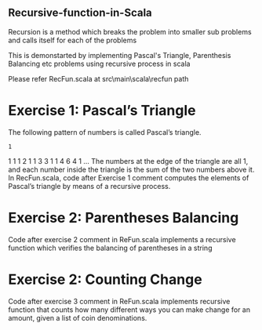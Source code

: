 ## Recursive-function-in-Scala

Recursion is a method which breaks the problem into smaller sub problems and calls itself for each of the problems

This is demonstarted by implementing Pascal's Triangle, Parenthesis Balancing etc problems using recursive process in scala 

Please refer RecFun.scala at src\main\scala\recfun path 

# Exercise 1: Pascal’s Triangle

The following pattern of numbers is called Pascal’s triangle.
 
    1
   1 1
  1 2 1
 1 3 3 1
1 4 6 4 1
   ...
The numbers at the edge of the triangle are all 1, and each number inside the triangle is the sum of the two numbers above it. 
In RecFun.scala, code after Exercise 1 comment computes the elements of Pascal’s triangle by means of a recursive process.

# Exercise 2: Parentheses Balancing

Code after exercise 2 comment in ReFun.scala implements a recursive function which verifies the balancing of parentheses in a string

# Exercise 2: Counting Change

Code after exercise 3 comment in ReFun.scala implements recursive function that counts how many different ways you can make change for an amount, given a list of coin denominations.
